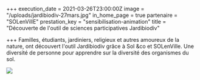+++
execution_date = 2021-03-26T23:00:00Z
image = "/uploads/jardibiodiv-27mars.jpg"
in_home_page = true
partenaire = "SOLenVillE"
prestation_key = "sensibilisation-animation"
title = "Découverte de l'outil de sciences participatives Jardibiodiv"

+++
Familles, étudiants, jardiniers, religieux et autres amoureux de la nature, ont découvert l'outil Jardibiodiv grâce à Sol &co et SOLenVille. Une diversité de personne pour apprendre sur la diversité des organismes du sol.

 ![](/uploads/jardibiodiv-27mars-3.jpg)